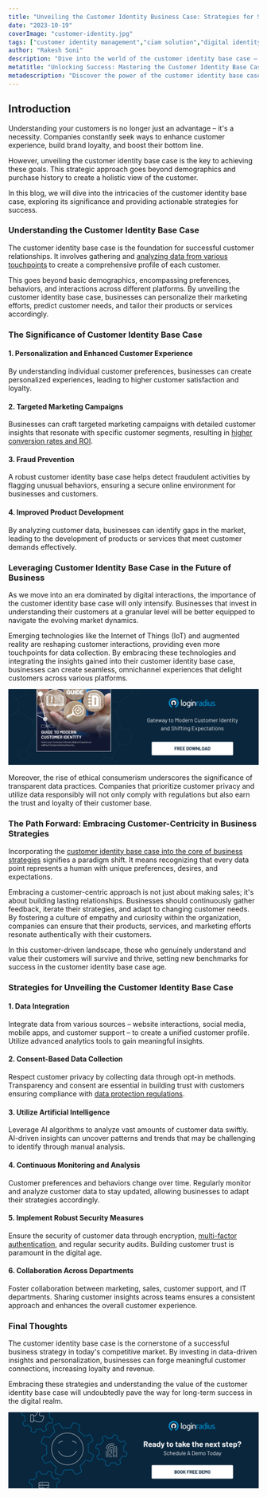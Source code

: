 ```yaml
---
title: "Unveiling the Customer Identity Business Case: Strategies for Success"
date: "2023-10-19"
coverImage: "customer-identity.jpg"
tags: ["customer identity management","ciam solution","digital identity","cx"]
author: "Rakesh Soni"
description: "Dive into the world of the customer identity base case – your key to personalized success. Explore strategies for tailored experiences, fraud prevention, and ethical data practices. Stay ahead in the digital era with our expert insights."
metatitle: "Unlocking Success: Mastering the Customer Identity Base Case"
metadescription: "Discover the power of the customer identity base case in modern business. Learn actionable strategies for personalized experiences, targeted marketing, and fraud prevention. Embrace the future of customer-centricity with expert insights."
---
```

## Introduction

Understanding your customers is no longer just an advantage – it's a necessity. Companies constantly seek ways to enhance customer experience, build brand loyalty, and boost their bottom line. 

However, unveiling the customer identity base case is the key to achieving these goals. This strategic approach goes beyond demographics and purchase history to create a holistic view of the customer.

In this blog, we will dive into the intricacies of the customer identity base case, exploring its significance and providing actionable strategies for success.

### Understanding the Customer Identity Base Case

The customer identity base case is the foundation for successful customer relationships. It involves gathering and [analyzing data from various touchpoints](https://www.loginradius.com/blog/growth/omnichannel-customer-experience/) to create a comprehensive profile of each customer.

This goes beyond basic demographics, encompassing preferences, behaviors, and interactions across different platforms. By unveiling the customer identity base case, businesses can personalize their marketing efforts, predict customer needs, and tailor their products or services accordingly.

### The Significance of Customer Identity Base Case

#### 1. Personalization and Enhanced Customer Experience

By understanding individual customer preferences, businesses can create personalized experiences, leading to higher customer satisfaction and loyalty.

#### 2. Targeted Marketing Campaigns

Businesses can craft targeted marketing campaigns with detailed customer insights that resonate with specific customer segments, resulting in [higher conversion rates and ROI](https://www.loginradius.com/resource/how-ciam-increases-roi-for-your-enterprise/).

#### 3. Fraud Prevention

A robust customer identity base case helps detect fraudulent activities by flagging unusual behaviors, ensuring a secure online environment for businesses and customers.

#### 4. Improved Product Development

By analyzing customer data, businesses can identify gaps in the market, leading to the development of products or services that meet customer demands effectively.

### Leveraging Customer Identity Base Case in the Future of Business

As we move into an era dominated by digital interactions, the importance of the customer identity base case will only intensify. Businesses that invest in understanding their customers at a granular level will be better equipped to navigate the evolving market dynamics. 

Emerging technologies like the Internet of Things (IoT) and augmented reality are reshaping customer interactions, providing even more touchpoints for data collection. By embracing these technologies and integrating the insights gained into their customer identity base case, businesses can create seamless, omnichannel experiences that delight customers across various platforms.

[![EB-GD-to-Mod-Cust-ID](EB-GD-to-Mod-Cust-ID.png)](https://www.loginradius.com/resource/guide-to-modern-customer-identity/)

Moreover, the rise of ethical consumerism underscores the significance of transparent data practices. Companies that prioritize customer privacy and utilize data responsibly will not only comply with regulations but also earn the trust and loyalty of their customer base.

### The Path Forward: Embracing Customer-Centricity in Business Strategies

Incorporating the [customer identity base case into the core of business strategies](https://www.loginradius.com/blog/growth/identity-at-centre-of-your-customer-strategy/) signifies a paradigm shift. It means recognizing that every data point represents a human with unique preferences, desires, and expectations. 

Embracing a customer-centric approach is not just about making sales; it's about building lasting relationships. Businesses should continuously gather feedback, iterate their strategies, and adapt to changing customer needs. By fostering a culture of empathy and curiosity within the organization, companies can ensure that their products, services, and marketing efforts resonate authentically with their customers. 

In this customer-driven landscape, those who genuinely understand and value their customers will survive and thrive, setting new benchmarks for success in the customer identity base case age.

### Strategies for Unveiling the Customer Identity Base Case

#### 1. Data Integration

Integrate data from various sources – website interactions, social media, mobile apps, and customer support – to create a unified customer profile. Utilize advanced analytics tools to gain meaningful insights.

#### 2. Consent-Based Data Collection

Respect customer privacy by collecting data through opt-in methods. Transparency and consent are essential in building trust with customers ensuring compliance with [data protection regulations](https://www.loginradius.com/blog/identity/consumer-data-privacy-security/).

#### 3. Utilize Artificial Intelligence

Leverage AI algorithms to analyze vast amounts of customer data swiftly. AI-driven insights can uncover patterns and trends that may be challenging to identify through manual analysis.

#### 4. Continuous Monitoring and Analysis

Customer preferences and behaviors change over time. Regularly monitor and analyze customer data to stay updated, allowing businesses to adapt their strategies accordingly.

#### 5. Implement Robust Security Measures

Ensure the security of customer data through encryption, [multi-factor authentication](https://www.loginradius.com/multi-factor-authentication/), and regular security audits. Building customer trust is paramount in the digital age.

#### 6. Collaboration Across Departments

Foster collaboration between marketing, sales, customer support, and IT departments. Sharing customer insights across teams ensures a consistent approach and enhances the overall customer experience.

### Final Thoughts 

The customer identity base case is the cornerstone of a successful business strategy in today's competitive market. By investing in data-driven insights and personalization, businesses can forge meaningful customer connections, increasing loyalty and revenue. 

Embracing these strategies and understanding the value of the customer identity base case will undoubtedly pave the way for long-term success in the digital realm.

[![book-a-demo-loginradius](../../assets/book-a-demo-loginradius.png)](https://www.loginradius.com/book-a-demo/)